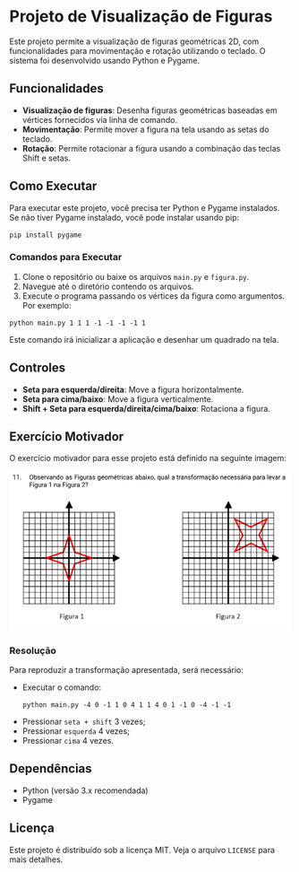 # Projeto de Visualização de Figuras

Este projeto permite a visualização de figuras geométricas 2D, com funcionalidades para movimentação e rotação utilizando o teclado. O sistema foi desenvolvido usando Python e Pygame.

## Funcionalidades

- **Visualização de figuras**: Desenha figuras geométricas baseadas em vértices fornecidos via linha de comando.
- **Movimentação**: Permite mover a figura na tela usando as setas do teclado.
- **Rotação**: Permite rotacionar a figura usando a combinação das teclas Shift e setas.

## Como Executar

Para executar este projeto, você precisa ter Python e Pygame instalados. Se não tiver Pygame instalado, você pode instalar usando pip:

```
pip install pygame
```

### Comandos para Executar

1. Clone o repositório ou baixe os arquivos `main.py` e `figura.py`.
2. Navegue até o diretório contendo os arquivos.
3. Execute o programa passando os vértices da figura como argumentos. Por exemplo:

```
python main.py 1 1 1 -1 -1 -1 -1 1
```

Este comando irá inicializar a aplicação e desenhar um quadrado na tela.

## Controles

- **Seta para esquerda/direita**: Move a figura horizontalmente.
- **Seta para cima/baixo**: Move a figura verticalmente.
- **Shift + Seta para esquerda/direita/cima/baixo**: Rotaciona a figura.

## Exercício Motivador

O exercício motivador para esse projeto está definido na seguinte imagem:

![Imagem do Exercício](img/image.png)

### Resolução

Para reproduzir a transformação apresentada, será necessário:
- Executar o comando:
    ```
    python main.py -4 0 -1 1 0 4 1 1 4 0 1 -1 0 -4 -1 -1
    ```
- Pressionar `seta + shift` 3 vezes;
- Pressionar `esquerda` 4 vezes;
- Pressionar `cima` 4 vezes.

## Dependências

- Python (versão 3.x recomendada)
- Pygame

## Licença

Este projeto é distribuído sob a licença MIT. Veja o arquivo `LICENSE` para mais detalhes.